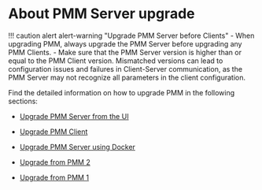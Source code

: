 # About PMM Server upgrade

!!! caution alert alert-warning "Upgrade PMM Server before Clients"
    - When upgrading PMM, always upgrade the PMM Server before upgrading any PMM Clients.
    - Make sure that the PMM Server version is higher than or equal to the PMM Client version. Mismatched versions can lead to configuration issues and failures in Client-Server communication, as the PMM Server may not recognize all parameters in the client configuration.

Find the detailed information on how to upgrade PMM in the following sections:

* [Upgrade PMM Server from the UI](ui_upgrade.md)

* [Upgrade PMM Client](upgrade_agent.md)

* [Upgrade PMM Server using Docker](upgrade_docker.md)

* [Upgrade from PMM 2](upgrade_from_ppm_2.md)
* [Upgrade from PMM 1](upgrade_from_pmm_1.md)
